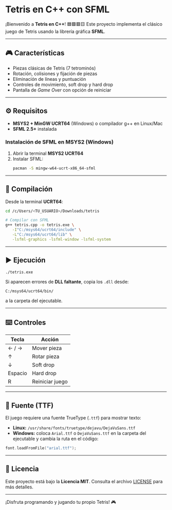 # Tetris en C++ con SFML

¡Bienvenido a **Tetris en C++**! 🟦🟩🟥🟨 Este proyecto implementa el clásico juego de Tetris usando la librería gráfica **SFML**.

---

## 🎮 Características
- Piezas clásicas de Tetris (7 tetrominós)
- Rotación, colisiones y fijación de piezas
- Eliminación de líneas y puntuación
- Controles de movimiento, soft drop y hard drop
- Pantalla de *Game Over* con opción de reiniciar

---

## ⚙️ Requisitos
- **MSYS2 + MinGW UCRT64** (Windows) o compilador g++ en Linux/Mac
- **SFML 2.5+** instalada

### Instalación de SFML en MSYS2 (Windows)
1. Abrir la terminal **MSYS2 UCRT64**
2. Instalar SFML:
   ```bash
   pacman -S mingw-w64-ucrt-x86_64-sfml
   ```

---

## 🚀 Compilación
Desde la terminal **UCRT64**:
```bash
cd /c/Users/<TU_USUARIO>/Downloads/tetris

# Compilar con SFML
g++ tetris.cpp -o tetris.exe \
   -I"C:/msys64/ucrt64/include" \
   -L"C:/msys64/ucrt64/lib" \
   -lsfml-graphics -lsfml-window -lsfml-system
```

---

## ▶️ Ejecución
```bash
./tetris.exe
```
Si aparecen errores de **DLL faltante**, copia los `.dll` desde:
```
C:/msys64/ucrt64/bin/
```
a la carpeta del ejecutable.

---

## ⌨️ Controles
| Tecla      | Acción            |
|------------|-------------------|
| ← / →      | Mover pieza       |
| ↑          | Rotar pieza       |
| ↓          | Soft drop         |
| Espacio    | Hard drop         |
| R          | Reiniciar juego   |

---

## 📝 Fuente (TTF)
El juego requiere una fuente TrueType (`.ttf`) para mostrar texto:
- **Linux:** `/usr/share/fonts/truetype/dejavu/DejaVuSans.ttf`
- **Windows:** coloca `Arial.ttf` o `DejaVuSans.ttf` en la carpeta del ejecutable y cambia la ruta en el código:
```cpp
font.loadFromFile("arial.ttf");
```

---

## 📜 Licencia
Este proyecto está bajo la **Licencia MIT**. Consulta el archivo [LICENSE](LICENSE) para más detalles.

---

¡Disfruta programando y jugando tu propio Tetris! 🎮